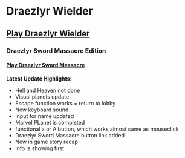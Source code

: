 # Draezlyr Wielder

## [Play Draezlyr Wielder](https://deesdav.github.io/draezlyr-wielder/)

### Draezlyr Sword Massacre Edition

#### [Play Draezlyr Sword Massacre](https://deesdav.github.io/draezlyr/)

**Latest Update Highlights:**

- Hell and Heaven not done
- Visual planets update
- Escape function works = return to lobby
- New keyboard sound
- Input for name updated
- Marvel PLanet is completed
- functional a or A button, which works almost same as mouseclick
- Draezlyr Sword Massacre button link added
- New in game story recap
- Info is showing first

